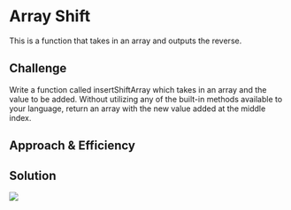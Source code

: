 # Array Shift

This is a function that takes in an array and outputs the reverse.

## Challenge

Write a function called insertShiftArray which takes in an array and the value to be added. Without utilizing any of the built-in methods available to your language, return an array with the new value added at the middle index.

## Approach & Efficiency

## Solution

![](../../assets/)
